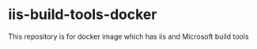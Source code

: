 # iis-build-tools-docker
This repository is for docker image which has iis and Microsoft build tools

